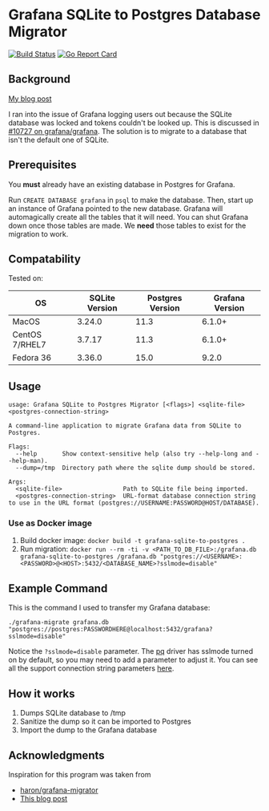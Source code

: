 # Grafana SQLite to Postgres Database Migrator

[![Build Status](https://cloud.drone.io/api/badges/wbh1/grafana-sqlite-to-postgres/status.svg)](https://cloud.drone.io/wbh1/grafana-sqlite-to-postgres)
[![Go Report Card](https://goreportcard.com/badge/github.com/wbh1/grafana-sqlite-to-postgres)](https://goreportcard.com/report/github.com/wbh1/grafana-sqlite-to-postgres)

## Background
[My blog post](https://wbhegedus.me/migrating-grafanas-database-from-sqlite-to-postgres/)

I ran into the issue of Grafana logging users out because the SQLite database was locked and tokens couldn't be looked up. This is discussed in [#10727 on grafana/grafana](https://github.com/grafana/grafana/issues/10727#issuecomment-479378941). The solution is to migrate to a database that isn't the default one of SQLite.

## Prerequisites
You **must** already have an existing database in Postgres for Grafana.

Run `CREATE DATABASE grafana` in `psql` to make the database. Then, start up an instance of Grafana pointed to the new database. Grafana will automagically create all the tables that it will need. You can shut Grafana down once those tables are made. We **need** those tables to exist for the migration to work.

## Compatability
Tested on:

| OS             | SQLite Version | Postgres Version | Grafana Version |
| -------------- | -------------- | ---------------- | --------------- |
| MacOS          | 3.24.0         | 11.3             | 6.1.0+          |
| CentOS 7/RHEL7 | 3.7.17         | 11.3             | 6.1.0+          |
| Fedora 36      | 3.36.0         | 15.0             | 9.2.0           |

## Usage
```
usage: Grafana SQLite to Postgres Migrator [<flags>] <sqlite-file> <postgres-connection-string>

A command-line application to migrate Grafana data from SQLite to Postgres.

Flags:
  --help       Show context-sensitive help (also try --help-long and --help-man).
  --dump=/tmp  Directory path where the sqlite dump should be stored.

Args:
  <sqlite-file>                 Path to SQLite file being imported.
  <postgres-connection-string>  URL-format database connection string to use in the URL format (postgres://USERNAME:PASSWORD@HOST/DATABASE).
```
### Use as Docker image
1. Build docker image: `docker build -t grafana-sqlite-to-postgres .`
2. Run migration: `docker run --rm -ti -v <PATH_TO_DB_FILE>:/grafana.db grafana-sqlite-to-postgres /grafana.db "postgres://<USERNAME>:<PASSWORD>@<HOST>:5432/<DATABASE_NAME>?sslmode=disable"`

## Example Command
This is the command I used to transfer my Grafana database:
```
./grafana-migrate grafana.db "postgres://postgres:PASSWORDHERE@localhost:5432/grafana?sslmode=disable"
```
Notice the `?sslmode=disable` parameter. The [pq](https://github.com/lib/pq) driver has sslmode turned on by default, so you may need to add a parameter to adjust it. You can see all the support connection string parameters [here](https://godoc.org/github.com/lib/pq#hdr-Connection_String_Parameters).

## How it works
1. Dumps SQLite database to /tmp
2. Sanitize the dump so it can be imported to Postgres
3. Import the dump to the Grafana database

## Acknowledgments
Inspiration for this program was taken from
- [haron/grafana-migrator](https://github.com/haron/grafana-migrator)
- [This blog post](https://0x63.me/migrating-grafana-from-sqlite-to-postgresql/)
